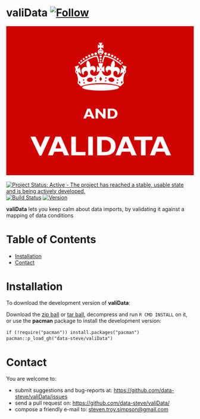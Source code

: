 valiData [![Follow](https://img.shields.io/twitter/follow/data_steve.svg?style=social)](https://twitter.com/intent/follow?screen_name=data_steve)
============

![](inst/img/and-validata.png)

[![Project Status: Active - The project has reached a stable, usable
state and is being actively
developed.](http://www.repostatus.org/badges/0.1.0/active.svg)](http://www.repostatus.org/#active)
[![Build
Status](https://travis-ci.org/data-steve/valiData.svg?branch=master)](https://travis-ci.org/data-steve/valiData)
<a href="https://img.shields.io/badge/Version-0.1.4-orange.svg"><img src="https://img.shields.io/badge/Version-0.1.4-orange.svg" alt="Version"/></a>



**valiData** lets you keep calm about data imports, by validating it against a mapping of data conditions


Table of Contents
============

-   [Installation](#installation)
-   [Contact](#contact)

Installation
============


To download the development version of **valiData**:

Download the [zip ball](https://github.com/data-steve/valiData/zipball/master) or [tar ball](https://github.com/data-steve/valiData/tarball/master), decompress
and run `R CMD INSTALL` on it, or use the **pacman** package to install
the development version:

    if (!require("pacman")) install.packages("pacman")
    pacman::p_load_gh("data-steve/valiData")

Contact
=======

You are welcome to: 
- submit suggestions and bug-reports at: <https://github.com/data-steve/valiData/issues> 
- send a pull request on:
<https://github.com/data-steve/valiData/> 
- compose a friendly e-mail to: <steven.troy.simpson@gmail.com>

